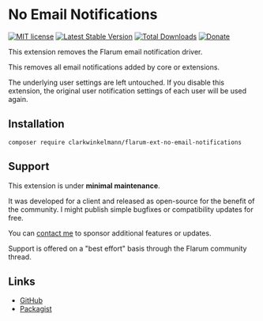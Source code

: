 # No Email Notifications

[![MIT license](https://img.shields.io/badge/license-MIT-blue.svg)](https://github.com/clarkwinkelmann/flarum-ext-no-email-notifications/blob/master/LICENSE.md) [![Latest Stable Version](https://img.shields.io/packagist/v/clarkwinkelmann/flarum-ext-no-email-notifications.svg)](https://packagist.org/packages/clarkwinkelmann/flarum-ext-no-email-notifications) [![Total Downloads](https://img.shields.io/packagist/dt/clarkwinkelmann/flarum-ext-no-email-notifications.svg)](https://packagist.org/packages/clarkwinkelmann/flarum-ext-no-email-notifications) [![Donate](https://img.shields.io/badge/paypal-donate-yellow.svg)](https://www.paypal.me/clarkwinkelmann)

This extension removes the Flarum email notification driver.

This removes all email notifications added by core or extensions.

The underlying user settings are left untouched.
If you disable this extension, the original user notification settings of each user will be used again.

## Installation

    composer require clarkwinkelmann/flarum-ext-no-email-notifications

## Support

This extension is under **minimal maintenance**.

It was developed for a client and released as open-source for the benefit of the community.
I might publish simple bugfixes or compatibility updates for free.

You can [contact me](https://clarkwinkelmann.com/flarum) to sponsor additional features or updates.

Support is offered on a "best effort" basis through the Flarum community thread.

## Links

- [GitHub](https://github.com/clarkwinkelmann/flarum-ext-no-email-notifications)
- [Packagist](https://packagist.org/packages/clarkwinkelmann/flarum-ext-no-email-notifications)
